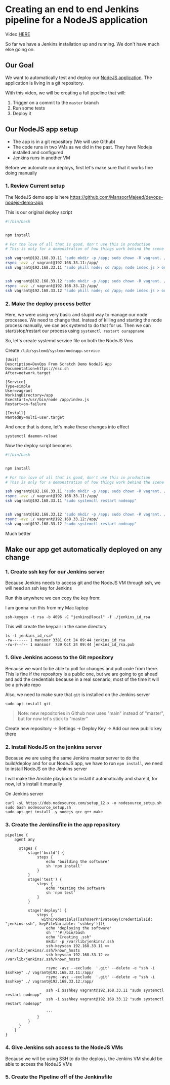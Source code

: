 # Creating an end to end Jenkins pipeline for a NodeJS application

Video [HERE](https://www.youtube.com/watch?v=KpAKgrBA8mY&list=PLxYCgfC5WpnsAg5LddfjlidAHJNqRUN14&index=28)

So far we have a Jenkins installation up and running. We don't have much else going on.

## Our Goal

We want to automatically test and deploy our [NodeJS application](https://github.com/MansoorMajeed/devops-nodejs-demo-app). The application is living in a git
repository.

With this video, we will be creating a full pipeline that will:

1. Trigger on a commit to the `master` branch
2. Run some tests
3. Deploy it


## Our NodeJS app setup

- The app is in a git repository (We will use Github)
- The code runs in two VMs as we did in the past. They have Nodejs installed and configured
- Jenkins runs in another VM

Before we automate our deploys, first let's make sure that it works fine doing manually

### 1. Review Current setup


The NodeJS demo app is here https://github.com/MansoorMajeed/devops-nodejs-demo-app

This is our original deploy script

```bash
#!/bin/bash


npm install

# For the love of all that is good, don't use this in production
# This is only for a demonstration of how things work behind the scene

ssh vagrant@192.168.33.11 'sudo mkdir -p /app; sudo chown -R vagrant. /app'
rsync -avz ./ vagrant@192.168.33.11:/app/
ssh vagrant@192.168.33.11 "sudo pkill node; cd /app; node index.js > output.log 2>&1 &"


ssh vagrant@192.168.33.12 'sudo mkdir -p /app; sudo chown -R vagrant. /app'
rsync -avz ./ vagrant@192.168.33.12:/app/
ssh vagrant@192.168.33.12 "sudo pkill node; cd /app; node index.js > output.log 2>&1 &"
```

### 2. Make the deploy process better

Here, we were using very basic and stupid way to manage our node processes. We need to change that.
Instead of killing and starting the node process manually, we can ask systemd to do that for us.
Then we can start/stop/restart our process using `systemctl restart ourappname`

So, let's create systemd service file on both the NodeJS Vms

Create `/lib/systemd/system/nodeapp.service`

```
[Unit]
Description=DevOps From Scratch Demo NodeJS App
Documentation=https://esc.sh
After=network.target

[Service]
Type=simple
User=vagrant
WorkingDirectory=/app
ExecStart=/usr/bin/node /app/index.js
Restart=on-failure

[Install]
WantedBy=multi-user.target
```

And once that is done, let's make these changes into effect

```
systemctl daemon-reload
```

Now the deploy script becomes

```bash
#!/bin/bash


npm install

# For the love of all that is good, don't use this in production
# This is only for a demonstration of how things work behind the scene

ssh vagrant@192.168.33.11 'sudo mkdir -p /app; sudo chown -R vagrant. /app'
rsync -avz ./ vagrant@192.168.33.11:/app/
ssh vagrant@192.168.33.11 "sudo systemctl restart nodeapp"


ssh vagrant@192.168.33.12 'sudo mkdir -p /app; sudo chown -R vagrant. /app'
rsync -avz ./ vagrant@192.168.33.12:/app/
ssh vagrant@192.168.33.12 "sudo systemctl restart nodeapp"
```

Much better


## Make our app get automatically deployed on any change


### 1. Create ssh key for our Jenkins server

Because Jenkins needs to access git and the NodeJS VM through ssh, we will need an ssh key for Jenkins

Run this anywhere we can copy the key from:

I am gonna run this from my Mac laptop

```
ssh-keygen -t rsa -b 4096 -C "jenkins@local" -f ./jenkins_id_rsa
```

This will create the keypair in the same directory
```
ls -l jenkins_id_rsa*
-rw------- 1 mansoor 3381 Oct 24 09:44 jenkins_id_rsa
-rw-r--r-- 1 mansoor  739 Oct 24 09:44 jenkins_id_rsa.pub
```

### 1. Give Jenkins access to the Git repository

Because we want to be able to poll for changes and pull code from there. This is fine if the repository
is a public one, but we are going to go ahead and add the credentials because in a real scenario, most
of the time it will be a private repo


Also, we need to make sure that `git` is installed on the Jenkins server
```
sudo apt install git
```

> Note: new repositories in Github now uses "main" instead of "master", but for now let's stick to "master"

Create new repository -> Settings -> Deploy Key -> Add our new public key there

### 2. Install NodeJS on the jenkins server

Because we are using the same Jenkins master server to do the build/deploy and for our NodeJS app, we have
to run `npm install`, we need to install NodeJS on the Jenkins server

I will make the Ansible playbook to install it automatically and share it, for now, let's install it
manually

On Jenkins server
```
curl -sL https://deb.nodesource.com/setup_12.x -o nodesource_setup.sh
sudo bash nodesource_setup.sh
sudo apt-get install -y nodejs gcc g++ make
```

### 3. Create the Jenkinsfile in the app repository

```
pipeline {
    agent any

      stages {
          stage('build') {
              steps {
                  echo 'building the software'
                  sh 'npm install'
              }
          }
          stage('test') {
              steps {
                  echo 'testing the software'
                  sh 'npm test'
              }
          }

          stage('deploy') {
              steps {
                withCredentials([sshUserPrivateKey(credentialsId: "jenkins-ssh", keyFileVariable: 'sshkey')]){
                  echo 'deploying the software'
                  sh '''#!/bin/bash
                  echo "Creating .ssh"
                  mkdir -p /var/lib/jenkins/.ssh
                  ssh-keyscan 192.168.33.11 >> /var/lib/jenkins/.ssh/known_hosts
                  ssh-keyscan 192.168.33.12 >> /var/lib/jenkins/.ssh/known_hosts

                  rsync -avz --exclude  '.git' --delete -e "ssh -i $sshkey" ./ vagrant@192.168.33.11:/app/
                  rsync -avz --exclude  '.git' --delete -e "ssh -i $sshkey" ./ vagrant@192.168.33.12:/app/

                  ssh -i $sshkey vagrant@192.168.33.11 "sudo systemctl restart nodeapp"
                  ssh -i $sshkey vagrant@192.168.33.12 "sudo systemctl restart nodeapp"

                  '''
              }
          }
      }
    }
}

```

### 4. Give Jenkins ssh access to the NodeJS VMs

Because we will be using SSH to do the deploys, the Jenkins VM should be able to access the NodeJS VMs

### 5. Create the Pipeline off of the Jenkinsfile

